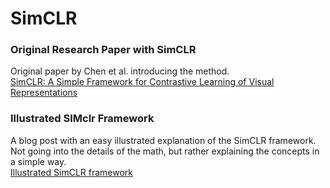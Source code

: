 # SimCLR

### Original Research Paper with SimCLR
Original paper by Chen et al. introducing the method.\
[SimCLR: A Simple Framework for Contrastive Learning of Visual Representations](https://arxiv.org/abs/2002.05709)

### Illustrated SIMclr Framework
A blog post with an easy illustrated explanation of the SimCLR framework.\
Not going into the details of the math, but rather explaining the concepts in a simple way.\
[Illustrated SimCLR framework](https://amitness.com/2020/03/illustrated-simclr/)